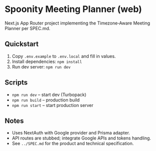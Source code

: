 # Spoonity Meeting Planner (web)

Next.js App Router project implementing the Timezone‑Aware Meeting Planner per SPEC.md.

## Quickstart

1. Copy `.env.example` to `.env.local` and fill in values.
2. Install dependencies: `npm install`
3. Run dev server: `npm run dev`

## Scripts

- `npm run dev` – start dev (Turbopack)
- `npm run build` – production build
- `npm run start` – start production server

## Notes
- Uses NextAuth with Google provider and Prisma adapter.
- API routes are stubbed; integrate Google APIs and tokens handling.
- See `../SPEC.md` for the product and technical specification.
